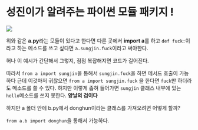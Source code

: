 # 성진이가 알려주는 파이썬 모듈 패키지 !

![](image/1.png)

위와 같은 **a.py**라는 모듈이 있다고 한다면 다른 곳에서 **import a**를 하고 `def fuck:`이라고 하는 메소드를 쓰고 싶다면 `a.sungjin.fuck`이라고 써야한다.

허나 이 예시가 간단해서 그렇지, 점점 복잡해지면 코드가 길어진다.

따라서 `from a import sungjin`을 통해서 `sungjin.fuck`을 하면 메서드 호출이 가능하다 근데 이것마저 귀찮으면  `from a import sungjin.fuck` 을 한다면 `fuck`만 하더라도 메소드를 쓸 수 있다. 하지만 이렇게 좁혀 들어가면 `sungjin` 클래스 내부에 있는 `hello`메소드를 쓰지 못한다. **양날의 검이다**



하지만 a 폴더 안에 b.py에서 donghun이라는 클래스를 가져오려면 어떻게 할까?

`from a.b import donghun`을 통해서 가능하다.